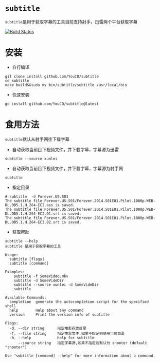 # `subtitle`
`subtitle`是用于获取字幕的工具目前支持射手，迅雷两个平台获取字幕

[![Build Status](https://app.travis-ci.com/YouCD/subtitle.svg?branch=main)](https://app.travis-ci.com/YouCD/subtitle)
# 安装
* 自行编译
```shell
git clone install github.com/YouCD/subtitle
cd subtitle
make build&&sudo mv bin/subtitle/subtitle /usr/local/bin
```
* 快速安装
```shell
go install github.com/YouCD/subtitle@latest

```
# 食用方法
`subtitle`默认从射手网往下载字幕

* 自动获取当前目下视频文件，并下载字幕，字幕源为迅雷
```shell
subtitle --source xunlei 
```
* 自动获取当前目下视频文件，并下载字幕，字幕源为射手网
```shell
subtitle 
```
* 指定目录
```shell
# subtitle  -d Forever.US.S01 
The subtitle file Forever.US.S01/Forever.2014.S01E01.Pilot.1080p.WEB-DL.DD5.1.H.264-ECI.ass is saved.
The subtitle file Forever.US.S01/Forever.2014.S01E01.Pilot.1080p.WEB-DL.DD5.1.H.264-ECI.01.srt is saved.
The subtitle file Forever.US.S01/Forever.2014.S01E01.Pilot.1080p.WEB-DL.DD5.1.H.264-ECI.02.srt is saved.

```
* 获取帮助
```shell
subtitle --help            
subtitle 是用于获取字幕的工具

Usage:
  subtitle [flags]
  subtitle [command]

Examples:
	subtitle -f SomeVideo.mkv
	subtitle -d SomeVideDir
	subtitle --source xunlei -d SomeVideDir
    subtitle 

Available Commands:
  completion  generate the autocompletion script for the specified shell
  help        Help about any command
  version     Print the version info of subtitle

Flags:
  -d, --dir string      指定电影存放目录
  -f, --file string     指定电影文件,如果不指定则使用当前目录
  -h, --help            help for subtitle
      --source string   指定字幕源,如果不指定则默认为 shooter (default "shooter")

Use "subtitle [command] --help" for more information about a command.

```